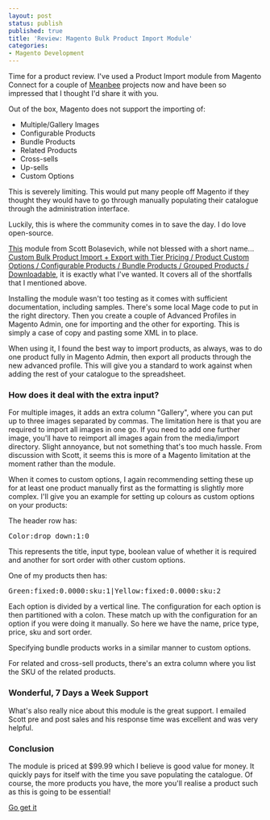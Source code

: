 ```yaml
---
layout: post
status: publish
published: true
title: 'Review: Magento Bulk Product Import Module'
categories:
- Magento Development
---
```

Time for a product review.  I've used a  Product Import module from Magento Connect for a couple of <a href="http://www.meanbee.com">Meanbee</a> projects now and have been so impressed that I thought I'd share it with you.

Out of the box, Magento does not support the importing of:

<ul>
     <li>Multiple/Gallery Images</li>
     <li>Configurable Products</li>
     <li>Bundle Products</li>
     <li>Related Products</li>
     <li>Cross-sells</li>
     <li>Up-sells</li>
     <li>Custom Options</li>
</ul>

This is severely limiting. This would put many people off Magento if they thought they would have to go through manually populating their catalogue through the administration interface.

Luckily, this is where the community comes in to save the day.  I do love open-source.

<a href="http://www.magentocommerce.com/magento-connect/bolasevich/extension/1894/custom-bulk-product-import-+-export-with-tier-pricing--product-custom-options--configurable-products--bundle-products--grouped-products--downloadable">This</a> module from Scott Bolasevich, while not blessed with a short name... <a href="http://www.magentocommerce.com/magento-connect/bolasevich/extension/1894/custom-bulk-product-import-+-export-with-tier-pricing--product-custom-options--configurable-products--bundle-products--grouped-products--downloadable">Custom Bulk Product Import + Export with Tier Pricing / Product Custom Options / Configurable Products / Bundle Products / Grouped Products / Downloadable</a>, it is exactly what I've wanted.  It covers all of the shortfalls that I mentioned above.

Installing the module wasn't too testing as it comes with sufficient documentation, including samples.  There's some local Mage code to put in the right directory.  Then you create a couple of Advanced Profiles in Magento Admin, one for importing and the other for exporting.  This is simply a case of copy and pasting some XML in to place.

When using it, I found the best way to import products, as always, was to do one product fully in Magento Admin, then export all products through the new advanced profile.   This will give you a standard to work against when adding the rest of your catalogue to the spreadsheet.

<h3>How does it deal with the extra input?</h3>

For multiple images, it adds an extra column "Gallery", where you can put up to three images separated by commas.  The limitation here is that you are required to import all images in one go.  If you need to add one further image, you'll have to reimport all images again from the media/import directory.  Slight annoyance, but not something that's too much hassle.  From discussion with Scott, it seems this is more of a Magento limitation at the moment rather than the module.

When it comes to custom options, I again recommending setting these up for at least one product manually first as the formatting is slightly more complex.  I'll give you an example for setting up colours as custom options on your products:

The header row has:

<pre lang="text">
Color:drop_down:1:0
</pre>

This represents the title, input type, boolean value of whether it is required and another for sort order with other custom options.

One of my products then has:

<pre lang="text">
Green:fixed:0.0000:sku:1|Yellow:fixed:0.0000:sku:2
</pre>

Each option is divided by a vertical line.  The configuration for each option is then partitioned with a colon.  These match up with the configuration for an option if you were doing it manually. So here we have the name, price type, price, sku and sort order.

Specifying bundle products works in a similar manner to custom options.

For related and cross-sell products, there's an extra column where you list the SKU of the related products.  

<h3>Wonderful, 7 Days a Week Support</h3>

What's also really nice about this module is the great support.  I emailed Scott pre and post sales and his response time was excellent and was very helpful.

<h3>Conclusion</h3>

The module is priced at $99.99 which I believe is good value for money.  It quickly pays for itself with the time you save populating the catalogue.   Of course, the more products you have, the more you'll realise a product such as this is going to be essential!

<a href="http://www.magentocommerce.com/magento-connect/bolasevich/extension/1894/custom-bulk-product-import-+-export-with-tier-pricing--product-custom-options--configurable-products--bundle-products--grouped-products--downloadable">Go get it</a>
